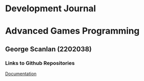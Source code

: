 # Development Journal

# Advanced Games Programming

## George Scanlan (2202038)

### Links to Github Repositories

[Documentation](https://github.com/11gscanlan/Advanced-Game-Programming_Documentation)